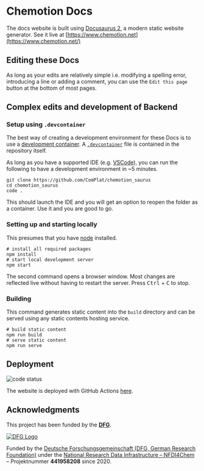 # Chemotion Docs

The docs website is built using [Docusaurus 2](https://v2.docusaurus.io/), a modern static website generator. See it live at [https://www.chemotion.net](https://www.chemotion.net/)

## Editing these Docs

As long as your edits are relatively simple i.e. modifying a spelling error, introducing a line or adding a comment, you can use the `Edit this page` button at the bottom of most pages.

## Complex edits and development of Backend

### Setup using `.devcontainer`

The best way of creating a development environment for these Docs is to use a [development container](https://containers.dev/). A [`.devcontainer`](.devcontainer.json) file is contained in the repository itself.

As long as you have a supported IDE (e.g. [VSCode](https://code.visualstudio.com/)), you can run the following to have a development environment in ~5 minutes.

```shell
git clone https://github.com/ComPlat/chemotion_saurus
cd chemotion_saurus
code .
```

This should launch the IDE and you will get an option to reopen the folder as a container. Use it and you are good to go.

### Setting up and starting locally

This presumes that you have [node](https://nodejs.org/) installed.

```console
# install all required packages
npm install
# start local development server
npm start
```

The second command opens a browser window. Most changes are reflected live without having to restart the server. Press <kbd>Ctrl</kbd> + <kbd>C</kbd> to stop.

### Building

This command generates static content into the `build` directory and can be served using any static contents hosting service.

```console
# build static content
npm run build
# serve static content
npm run serve
```

## Deployment

![code status](https://github.com/ComPlat/chemotion_saurus/actions/workflows/build.yml/badge.svg)

The website is deployed with GitHub Actions [here](https://github.com/ComPlat/chemotion_saurus/blob/aa6fe5cc1ade8517f855a7df1ef4f6d648c67f26/.github/workflows/build.yml#L40).


## Acknowledgments

This project has been funded by the **[DFG]**.

[![DFG Logo]][DFG]


Funded by the [Deutsche Forschungsgemeinschaft (DFG, German Research Foundation)](https://www.dfg.de/) under the [National Research Data Infrastructure – NFDI4Chem](https://nfdi4chem.de/) – Projektnummer **441958208** since 2020.

[DFG]: https://www.dfg.de/en/
[DFG Logo]: https://chemotion.net/img/logos/DFG_logo.png
